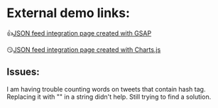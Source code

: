 # External demo links:
:+1:[JSON feed integration page created with GSAP](http://lenasalbum.com/mtest/charts_gsap.html0)

:smirk:[JSON feed integration page created with Charts.js](http://lenasalbum.com/mtest/chartsJson.html)

## Issues:
I am having trouble counting words on tweets that contain hash tag. Replacing it with "" in a string didn't help. Still trying to find a solution.
